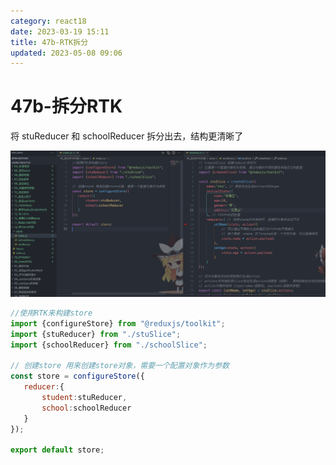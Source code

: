 ```yaml
---
category: react18
date: 2023-03-19 15:11
title: 47b-RTK拆分
updated: 2023-05-08 09:06
---
```


# 47b-拆分RTK

将 stuReducer 和 schoolReducer 拆分出去，结构更清晰了

![](./_images/image-2023-03-19_16-14-11-421-47b-RTK拆分.png)


```js
//使用RTK来构建store
import {configureStore} from "@reduxjs/toolkit";
import {stuReducer} from "./stuSlice";
import {schoolReducer} from "./schoolSlice";

// 创建store 用来创建store对象，需要一个配置对象作为参数
const store = configureStore({
   reducer:{
       student:stuReducer,
       school:schoolReducer
   }
});

export default store;
```